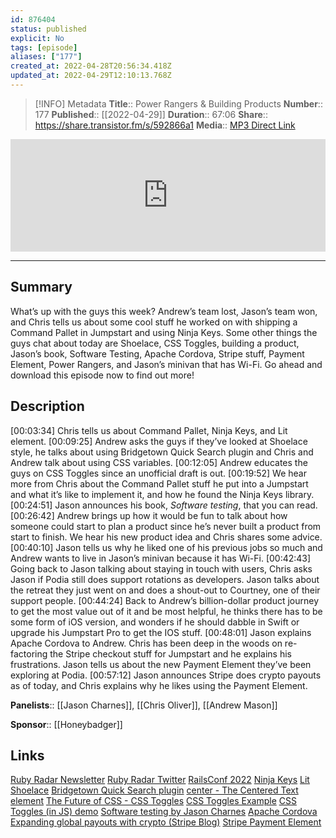 ```yaml
---
id: 876404
status: published
explicit: No
tags: [episode]
aliases: ["177"]
created_at: 2022-04-28T20:56:34.418Z
updated_at: 2022-04-29T12:10:13.768Z
---
```


> [!INFO] Metadata
> **Title**:: Power Rangers & Building Products
> **Number**:: 177
> **Published**:: [[2022-04-29]]
> **Duration**:: 67:06
> **Share**::  <https://share.transistor.fm/s/592866a1>
> **Media**:: [MP3 Direct Link](https://dts.podtrac.com/redirect.mp3/media.transistor.fm/592866a1/154fc697.mp3)

<iframe width="100%" height="180" frameborder="no" scrolling="no" seamless src="https://share.transistor.fm/e/592866a1/dark"></iframe>

---

## Summary

What’s up with the guys this week? Andrew’s team lost, Jason’s team won, and Chris tells us about some cool stuff he worked on with shipping a Command Pallet in Jumpstart and using Ninja Keys. Some other things the guys chat about today are Shoelace, CSS Toggles, building a product, Jason’s book, Software Testing, Apache Cordova, Stripe stuff, Payment Element, Power Rangers, and Jason’s minivan that has Wi-Fi. Go ahead and download this episode now to find out more!

## Description

[00:03:34] Chris tells us about Command Pallet, Ninja Keys, and Lit element.
[00:09:25] Andrew asks the guys if they’ve looked at Shoelace style, he talks about using Bridgetown Quick Search plugin and Chris and Andrew talk about using CSS variables.
[00:12:05] Andrew educates the guys on CSS Toggles since an unofficial draft is out.
[00:19:52] We hear more from Chris about the Command Pallet stuff he put into a Jumpstart and what it’s like to implement it, and how he found the Ninja Keys library.
[00:24:51] Jason announces his book, _Software testing_, that you can read.
[00:26:42] Andrew brings up how it would be fun to talk about how someone could start to plan a product since he’s never built a product from start to finish. We hear his new product idea and Chris shares some advice.
[00:40:10] Jason tells us why he liked one of his previous jobs so much and Andrew wants to live in Jason’s minivan because it has Wi-Fi.
[00:42:43] Going back to Jason talking about staying in touch with users, Chris asks Jason if Podia still does support rotations as developers. Jason talks about the retreat they just went on and does a shout-out to Courtney, one of their support people.
[00:44:24] Back to Andrew’s billion-dollar product journey to get the most value out of it and be most helpful, he thinks there has to be some form of iOS version, and wonders if he should dabble in Swift or upgrade his Jumpstart Pro to get the IOS stuff.
[00:48:01] Jason explains Apache Cordova to Andrew. Chris has been deep in the woods on re-factoring the Stripe checkout stuff for Jumpstart and he explains his frustrations. Jason tells us about the new Payment Element they’ve been exploring at Podia.
[00:57:12] Jason announces Stripe does crypto payouts as of today, and Chris explains why he likes using the Payment Element.

**Panelists**:: [[Jason Charnes]], [[Chris Oliver]], [[Andrew Mason]]

**Sponsor**:: [[Honeybadger]]

## Links

[Ruby Radar Newsletter](https://rubyradar.dev/)
[Ruby Radar Twitter](https://twitter.com/therubyradar)
[RailsConf 2022](https://railsconf.com/)
[Ninja Keys](https://github.com/ssleptsov/ninja-keys)
[Lit](https://lit.dev/)
[Shoelace](https://shoelace.style/)
[Bridgetown Quick Search plugin](https://github.com/bridgetownrb/bridgetown-quick-search)
[center - The Centered Text element](https://developer.mozilla.org/en-US/docs/Web/HTML/Element/center)
[The Future of CSS - CSS Toggles](https://www.bram.us/2022/04/20/the-future-of-css-css-toggles/)
[CSS Toggles Example](https://codepen.io/bramus/pen/dyJaZGp)
[CSS Toggles (in JS) demo](https://toggles.oddbird.net/)
[Software testing by Jason Charnes](https://jasoncharnes.com/tests.pdf)
[Apache Cordova](https://cordova.apache.org/)
[Expanding global payouts with crypto (Stripe Blog)](https://stripe.com/blog/expanding-global-payouts-with-crypto)
[Stripe Payment Element](https://stripe.com/docs/payments/payment-element)
